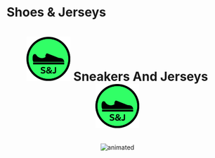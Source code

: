 # Shoes & Jerseys
# <p align="center"> <img src="assets\logo.svg" width=100 heigth=100> Sneakers And Jerseys <img src="assets\logo.svg" width=100  heigth=100> </p>

<p align="center">
  <img src="https://user-images.githubusercontent.com/91204851/181088828-7f433c76-4c55-47e8-a7da-dba46c105b45.gif" alt="animated" />
</p>


